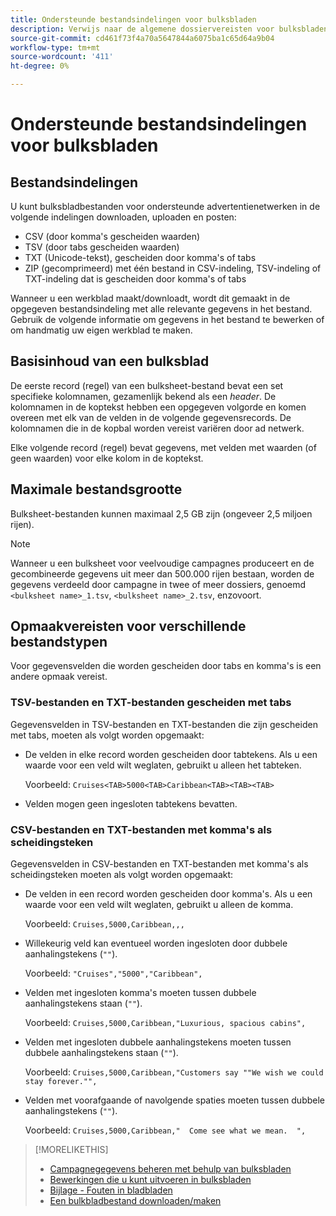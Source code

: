 ```yaml
---
title: Ondersteunde bestandsindelingen voor bulksbladen
description: Verwijs naar de algemene dossiervereisten voor bulksbladen.
source-git-commit: cd461f73f4a70a5647844a6075ba1c65d64a9b04
workflow-type: tm+mt
source-wordcount: '411'
ht-degree: 0%

---
```


# Ondersteunde bestandsindelingen voor bulksbladen

## Bestandsindelingen

U kunt bulksbladbestanden voor ondersteunde advertentienetwerken in de volgende indelingen downloaden, uploaden en posten:

* CSV (door komma&#39;s gescheiden waarden)
* TSV (door tabs gescheiden waarden)
* TXT (Unicode-tekst), gescheiden door komma&#39;s of tabs
* ZIP (gecomprimeerd) met één bestand in CSV-indeling, TSV-indeling of TXT-indeling dat is gescheiden door komma&#39;s of tabs

Wanneer u een werkblad maakt/downloadt, wordt dit gemaakt in de opgegeven bestandsindeling met alle relevante gegevens in het bestand. Gebruik de volgende informatie om gegevens in het bestand te bewerken of om handmatig uw eigen werkblad te maken.

## Basisinhoud van een bulksblad

De eerste record (regel) van een bulksheet-bestand bevat een set specifieke kolomnamen, gezamenlijk bekend als een <i>header</i>. De kolomnamen in de koptekst hebben een opgegeven volgorde en komen overeen met elk van de velden in de volgende gegevensrecords. De kolomnamen die in de kopbal worden vereist variëren door ad netwerk.

Elke volgende record (regel) bevat gegevens, met velden met waarden (of geen waarden) voor elke kolom in de koptekst.

## Maximale bestandsgrootte

Bulksheet-bestanden kunnen maximaal 2,5 GB zijn (ongeveer 2,5 miljoen rijen).

>[!NOTE]
>
>Wanneer u een bulksheet voor veelvoudige campagnes produceert en de gecombineerde gegevens uit meer dan 500.000 rijen bestaan, worden de gegevens verdeeld door campagne in twee of meer dossiers, genoemd `<bulksheet name>_1.tsv`, `<bulksheet name>_2.tsv`, enzovoort.

## Opmaakvereisten voor verschillende bestandstypen

Voor gegevensvelden die worden gescheiden door tabs en komma&#39;s is een andere opmaak vereist.

### TSV-bestanden en TXT-bestanden gescheiden met tabs

Gegevensvelden in TSV-bestanden en TXT-bestanden die zijn gescheiden met tabs, moeten als volgt worden opgemaakt:

* De velden in elke record worden gescheiden door tabtekens. Als u een waarde voor een veld wilt weglaten, gebruikt u alleen het tabteken.

   Voorbeeld: `Cruises<TAB>5000<TAB>Caribbean<TAB><TAB><TAB>`

* Velden mogen geen ingesloten tabtekens bevatten.

### CSV-bestanden en TXT-bestanden met komma&#39;s als scheidingsteken

Gegevensvelden in CSV-bestanden en TXT-bestanden met komma&#39;s als scheidingsteken moeten als volgt worden opgemaakt:

* De velden in een record worden gescheiden door komma&#39;s. Als u een waarde voor een veld wilt weglaten, gebruikt u alleen de komma.

   Voorbeeld: `Cruises,5000,Caribbean,,,`

* Willekeurig veld kan eventueel worden ingesloten door dubbele aanhalingstekens (`""`).

   Voorbeeld:  `"Cruises","5000","Caribbean",`

* Velden met ingesloten komma&#39;s moeten tussen dubbele aanhalingstekens staan (`""`).

   Voorbeeld: `Cruises,5000,Caribbean,"Luxurious, spacious cabins",`

* Velden met ingesloten dubbele aanhalingstekens moeten tussen dubbele aanhalingstekens staan (`""`).

   Voorbeeld: `Cruises,5000,Caribbean,"Customers say ""We wish we could stay forever."",`

* Velden met voorafgaande of navolgende spaties moeten tussen dubbele aanhalingstekens (`""`).

   Voorbeeld: `Cruises,5000,Caribbean,"  Come see what we mean.  ",`

>[!MORELIKETHIS]
>
>* [Campagnegegevens beheren met behulp van bulksbladen](../bulksheet-about.md)
>* [Bewerkingen die u kunt uitvoeren in bulksbladen](bulksheet-operations.md)
>* [Bijlage - Fouten in bladbladen](../bulksheet-errors.md)
>* [Een bulkbladbestand downloaden/maken](../bulksheet-download.md)

